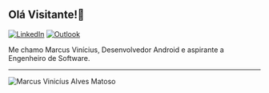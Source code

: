 ## Olá Visitante!👋

[![LinkedIn](https://img.shields.io/badge/LinkedIn-0A66C2.svg?style=for-the-badge&logo=LinkedIn&logoColor=white)](https://www.linkedin.com/in/marcus-vinicius-a-matoso/)
[![Outlook](https://img.shields.io/badge/Microsoft%20Outlook-0078D4.svg?style=for-the-badge&logo=Microsoft-Outlook&logoColor=white)](marcus_matoso@hotmail.com)

Me chamo Marcus Vinícius, Desenvolvedor Android e aspirante a Engenheiro de Software.

---

<img src="https://github-readme-stats.vercel.app/api?username=viniciusmatoso&&theme=dark&show_icons=true" alt="Marcus Vinicíus Alves Matoso" align="center"/>





